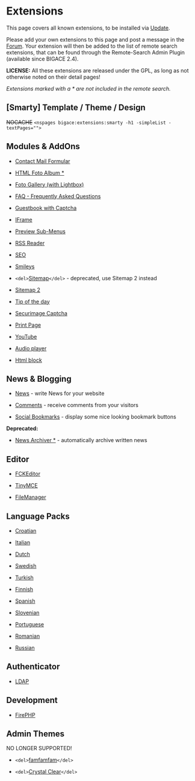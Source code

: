 # Extensions

This page covers all known extensions, to be installed via [Update](bigace/manual/updates).

Please add your own extensions to this page and post a message in the [Forum](http://forum.bigace.de/). Your extension will then be added to the list of remote search extensions, that can be found through the Remote-Search Admin Plugin (available since BIGACE 2.4).

**LICENSE:** All these extensions are released under the GPL, as long as not otherwise noted on their detail pages! 

*Extensions marked with a * are not included in the remote search.*

## [Smarty] Template / Theme / Design

~~NOCACHE~~ 
`<nspages bigace:extensions:smarty -h1 -simpleList -textPages="">`

## Modules & AddOns


*  [Contact Mail Formular](bigace/extensions/modul/contactmail) 

*  [HTML Foto Album *](bigace/extensions/modul/fotoalbum)

*  [Foto Gallery (with Lightbox)](bigace/extensions/modul/fotogallery)

*  [FAQ - Frequently Asked Questions](bigace/extensions/modul/faq)

*  [Guestbook with Captcha](bigace/extensions/modul/guestbook)

*  [IFrame](bigace/extensions/modul/iframe)

*  [Preview Sub-Menus](bigace/extensions/modul/submenupreview) 

*  [RSS Reader](bigace/extensions/modul/rssnewsreader)

*  [SEO](bigace/extensions/seo)

*  [Smileys](bigace/extensions/modul/smileys)

*  `<del>`[Sitemap](bigace/extensions/modul/sitemap)`</del>` - deprecated, use Sitemap 2 instead

*  [Sitemap 2](bigace/extensions/modul/sitemap2)

*  [Tip of the day](bigace/extensions/modul/tipoftheday)

*  [Securimage Captcha](bigace/extensions/captcha/Securimage)

*  [Print Page](bigace/extensions/printpage)

*  [YouTube](bigace/extensions/youtube)

*  [Audio player](bigace/extensions/portlet/audioplayer)

*  [Html block](bigace/extensions/portlet/htmlblock)

## News & Blogging


*  [News](bigace/extensions/addon/news) - write News for your website 

*  [Comments](bigace/extensions/addon/comments) - receive comments from your visitors 

*  [Social Bookmarks](bigace/extensions/addon/socialbookmarks) - display some nice looking bookmark buttons

**Deprecated:**

*  [News Archiver *](bigace/extensions/addon/newsarchiver) - automatically archive written news


## Editor


*  [FCKEditor](bigace/extensions/editor/fckeditor) 

*  [TinyMCE](bigace/extensions/editor/tinymce) 

*  [FileManager](bigace/extensions/editor/filemanager)

## Language Packs

*  [Croatian](bigace/extensions/language/hr)

*  [Italian](bigace/extensions/language/it)

*  [Dutch](bigace/extensions/language/nl)

*  [Swedish](bigace/extensions/language/se)

*  [Turkish](bigace/extensions/language/tr)

*  [Finnish](bigace/extensions/language/fi)

*  [Spanish](bigace/extensions/language/es)

*  [Slovenian](bigace/extensions/language/si)

*  [Portuguese](bigace/extensions/language/pt)

*  [Romanian](bigace/extensions/language/ro)

*  [Russian](bigace/extensions/language/ru)

## Authenticator


*  [LDAP](bigace/extensions/auth/ldap)

## Development


*  [FirePHP](bigace/extensions/development/firephp)

## Admin Themes

NO LONGER SUPPORTED!


*  `<del>`[famfamfam](bigace/extensions/admintheme/famfamfam)`</del>` 

*  `<del>`[Crystal Clear](bigace/extensions/admintheme/crystalclear)`</del>` 

